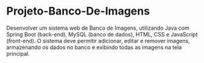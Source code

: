# Projeto-Banco-De-Imagens
Desenvolver um sistema web de Banco de Imagens, utilizando Java com Spring Boot (back-end), MySQL (banco de dados), HTML, CSS e JavaScript (front-end). O sistema deve permitir adicionar, editar e remover imagens, armazenando os dados no banco e exibindo todas as imagens na tela principal.
